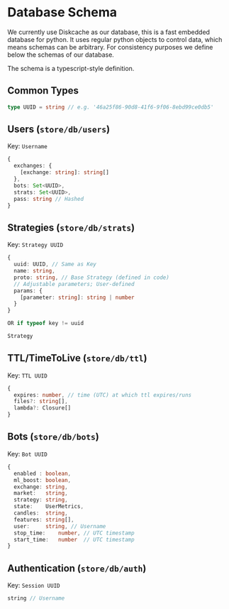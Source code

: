 # Database Schema
We currently use Diskcache as our database, this is a fast embedded database for python.
It uses regular python objects to control data, which means schemas can be arbitrary.
For consistency purposes we define below the schemas of our database.

The schema is a typescript-style definition.

## Common Types
```ts
type UUID = string // e.g. '46a25f86-90d8-41f6-9f06-8ebd99ce0db5'
```

## Users (`store/db/users`)
Key: `Username`
```ts
{
  exchanges: {
    [exchange: string]: string[]
  },
  bots: Set<UUID>,
  strats: Set<UUID>,
  pass: string // Hashed
}
```

## Strategies (`store/db/strats`)
Key: `Strategy UUID`
```ts
{
  uuid: UUID, // Same as Key
  name: string,
  proto: string, // Base Strategy (defined in code)
  // Adjustable parameters; User-defined
  params: {
    [parameter: string]: string | number
  }
}

OR if typeof key != uuid

Strategy
```

## TTL/TimeToLive (`store/db/ttl`)
Key: `TTL UUID`
```ts
{
  expires: number, // time (UTC) at which ttl expires/runs
  files?: string[],
  lambda?: Closure[]
}
```

## Bots (`store/db/bots`)
Key: `Bot UUID`
```ts
{
  enabled : boolean,
  ml_boost: boolean,
  exchange: string,
  market:   string,
  strategy: string,
  state:    UserMetrics,
  candles:  string,
  features: string[],
  user:     string, // Username
  stop_time:	number, // UTC timestamp
  start_time:	number  // UTC timestamp 
}
```

## Authentication (`store/db/auth`)
Key: `Session UUID`
```ts
string // Username
```


